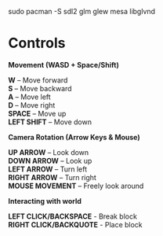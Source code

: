 sudo pacman -S sdl2 glm glew mesa libglvnd

# Controls

**Movement (WASD + Space/Shift)**

**W** – Move forward  
**S** – Move backward  
**A** – Move left  
**D** – Move right  
**SPACE** – Move up  
**LEFT SHIFT** – Move down  

**Camera Rotation (Arrow Keys & Mouse)**

**UP ARROW** – Look down  
**DOWN ARROW** – Look up  
**LEFT ARROW** – Turn left  
**RIGHT ARROW** – Turn right  
**MOUSE MOVEMENT** – Freely look around

**Interacting with world**

**LEFT CLICK/BACKSPACE** - Break block  
**RIGHT CLICK/BACKQUOTE** - Place block  